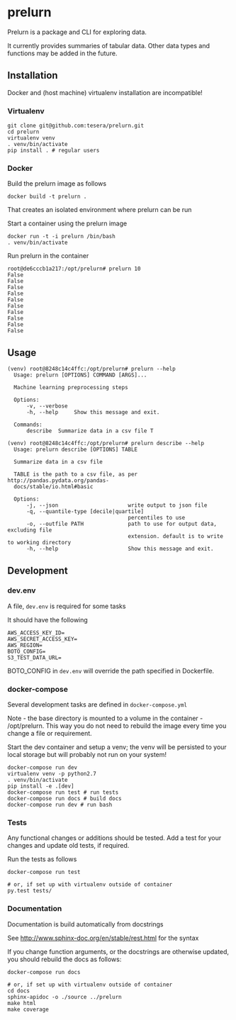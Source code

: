# prelurn

Prelurn is a package and CLI for exploring data.

It currently provides summaries of tabular data. Other data types and functions
may be added in the future.

## Installation

Docker and (host machine) virtualenv installation are incompatible!

### Virtualenv
```
git clone git@github.com:tesera/prelurn.git
cd prelurn
virtualenv venv
. venv/bin/activate
pip install . # regular users
```

### Docker

Build the prelurn image as follows

```
docker build -t prelurn .
```

That creates an isolated environment where prelurn can be run

Start a container using the prelurn image

```
docker run -t -i prelurn /bin/bash
. venv/bin/activate
```

Run prelurn in the container

```
root@de6cccb1a217:/opt/prelurn# prelurn 10
False
False
False
False
False
False
False
False
False
False
```

## Usage

```
(venv) root@8248c14c4ffc:/opt/prelurn# prelurn --help
  Usage: prelurn [OPTIONS] COMMAND [ARGS]...

  Machine learning preprocessing steps

  Options:
      -v, --verbose
      -h, --help     Show this message and exit.

  Commands:
      describe  Summarize data in a csv file T
```

```
(venv) root@8248c14c4ffc:/opt/prelurn# prelurn describe --help
  Usage: prelurn describe [OPTIONS] TABLE

  Summarize data in a csv file

  TABLE is the path to a csv file, as per http://pandas.pydata.org/pandas-
  docs/stable/io.html#basic

  Options:
      -j, --json                      write output to json file
      -q, --quantile-type [decile|quartile]
                                      percentiles to use
      -o, --outfile PATH              path to use for output data, excluding file
                                      extension. default is to write to working directory
      -h, --help                      Show this message and exit.
```

## Development
### dev.env

A file, `dev.env` is required for some tasks

It should have the following

```
AWS_ACCESS_KEY_ID=
AWS_SECRET_ACCESS_KEY=
AWS_REGION=
BOTO_CONFIG=
S3_TEST_DATA_URL=
```

BOTO_CONFIG in `dev.env` will override the path specified in Dockerfile.

### docker-compose

Several development tasks are defined in `docker-compose.yml`

Note - the base directory is mounted to a volume in the container -
/opt/prelurn. This way you do not need to rebuild the image every time you
change a file or requirement.

Start the dev container and setup a venv; the venv will be persisted to your
local storage but will probably not run on your system!

```
docker-compose run dev
virtualenv venv -p python2.7
. venv/bin/activate
pip install -e .[dev]
docker-compose run test # run tests
docker-compose run docs # build docs
docker-compose run dev # run bash
```

### Tests

Any functional changes or additions should be tested. Add a test for your
changes and update old tests, if required.

Run the tests as follows

```
docker-compose run test

# or, if set up with virtualenv outside of container
py.test tests/
```

### Documentation

Documentation is build automatically from docstrings

See http://www.sphinx-doc.org/en/stable/rest.html for the syntax

If you change function arguments, or the docstrings are otherwise updated, you
should rebuild the docs as follows:

```
docker-compose run docs

# or, if set up with virtualenv outside of container
cd docs
sphinx-apidoc -o ./source ../prelurn
make html
make coverage
```
